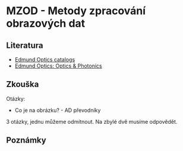 # MZOD - Metody zpracování obrazových dat
## Literatura
- [Edmund Optics catalogs](https://www.edmundoptics.com/contact-support/catalogs/)
- [Edmund Optics: Optics & Photonics](https://quad2.mydigitalpublication.com/publication/?i=810014)

## Zkouška

Otázky:
-  Co je na obrázku? - AD převodníky

3 otázky, jednu můžeme odmítnout. Na zbylé dvě musíme odpovědět.

## Poznámky
